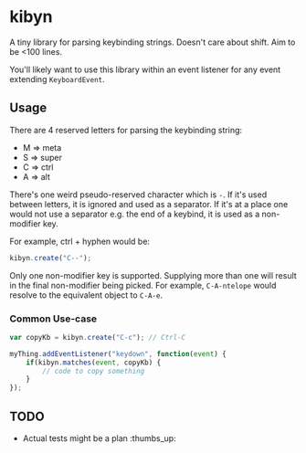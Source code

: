 # kibyn

A tiny library for parsing keybinding strings. Doesn't care about shift. Aim to be <100 lines.

You'll likely want to use this library within an event listener for any event extending `KeyboardEvent`.

## Usage

There are 4 reserved letters for parsing the keybinding string:

* M => meta
* S => super
* C => ctrl
* A => alt

There's one weird pseudo-reserved character which is `-`. If it's used between letters, it is ignored and used as a separator.
If it's at a place one would not use a separator e.g. the end of a keybind, it is used as a non-modifier key.

For example, ctrl + hyphen would be:

```javascript
kibyn.create("C--");
```

Only one non-modifier key is supported. Supplying more than one will result in the final non-modifier being picked. For example,
`C-A-ntelope` would resolve to the equivalent object to `C-A-e`.

### Common Use-case

```javascript
var copyKb = kibyn.create("C-c"); // Ctrl-C

myThing.addEventListener("keydown", function(event) {
    if(kibyn.matches(event, copyKb) {
        // code to copy something
    }
});
```

## TODO

* Actual tests might be a plan :thumbs_up:
